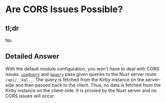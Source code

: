 # Are CORS Issues Possible?

## tl;dr

No.

## Detailed Answer

With the default module configuration, you won't have to deal with CORS issues. [`useQuery`](/api/use-query) and [`$query`](/api/query) pass given queries to the Nuxt server route `/api/__kql__`. The query is fetched from the Kirby instance on the server-side and then passed back to the client. Thus, no data is fetched from the Kirby instance on the client-side. It is proxied by the Nuxt server and no CORS issues will occur.
